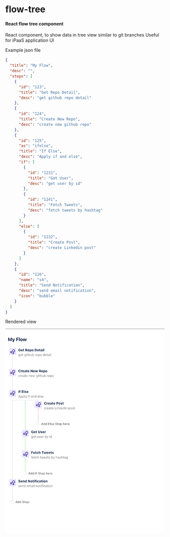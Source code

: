 # flow-tree

#### React flow tree component

React component, to show data in tree view similar to git branches
Useful for iPaaS application UI

Example json file

```json
{
  "title": "My Flow",
  "desc": "",
  "steps": [
    {
      "id": "123",
      "title": "Get Repo Detail",
      "desc": "get github repo detail"
    },
    {
      "id": "124",
      "title": "Create New Repo",
      "desc": "create new github repo"
    },
    {
      "id": "125",
      "as": "ifelse",
      "title": "If Else",
      "desc": "Apply if and else",
      "if": [
        {
          "id": "1231",
          "title": "Get User",
          "desc": "get user by id"
        },
        {
          "id": "1241",
          "title": "Fetch Tweets",
          "desc": "fetch tweets by hashtag"
        }
      ],
      "else": [
        {
          "id": "1232",
          "title": "Create Post",
          "desc": "create Linkedin post"
        }
      ]
    },
    {
      "id": "126",
      "name": "s4",
      "title": "Send Notification",
      "desc": "send email notification",
      "icon": "bubble"
    }
  ]
}
```

Rendered view

![Rendered](/public/ss1.png)

